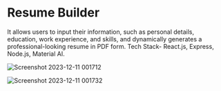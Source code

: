 # Resume Builder
It allows users to input their information, such as personal details, education, work experience, and skills, and dynamically generates a professional-looking resume in PDF form.
Tech Stack- React.js, Express, Node.js, Material AI.

![Screenshot 2023-12-11 001712](https://github.com/itsnishant17/PaperTrail/assets/72322325/57208311-86a9-4d3c-baf8-7599675aad60)


![Screenshot 2023-12-11 001732](https://github.com/itsnishant17/PaperTrail/assets/72322325/d440df4b-7a71-4ce3-8f3d-cb877a3c954b)
